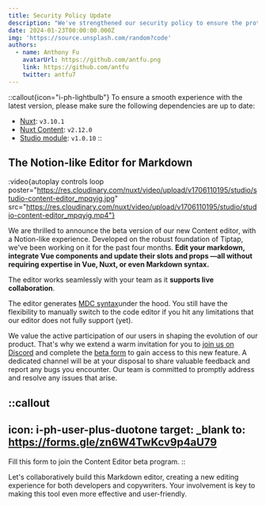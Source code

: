 ```yaml
---
title: Security Policy Update
description: "We've strengthened our security policy to ensure the protection of your data and privacy. Rest assured, we're taking all necessary measures to secure your information."
date: 2024-01-23T00:00:00.000Z
img: 'https://source.unsplash.com/random?code'
authors:
  - name: Anthony Fu
    avatarUrl: https://github.com/antfu.png
    link: https://github.com/antfu
    twitter: antfu7
---
```


::callout{icon="i-ph-lightbulb"}
To ensure a smooth experience with the latest version, please make sure the following dependencies are up to date:

- [Nuxt](https://nuxt.com): `v3.10.1`
- [Nuxt Content](https://content.nuxtjs.org): `v2.12.0`
- [Studio module](https://github.com/nuxtlabs/studio-module): `v1.0.10`
::

## The Notion-like Editor for Markdown

:video{autoplay controls loop poster="https://res.cloudinary.com/nuxt/video/upload/v1706110195/studio/studio-content-editor_mpqyig.jpg" src="https://res.cloudinary.com/nuxt/video/upload/v1706110195/studio/studio-content-editor_mpqyig.mp4"}

We are thrilled to announce the beta version of our new Content editor, with a Notion-like experience. Developed on the robust foundation of Tiptap, we've been working on it for the past four months. **Edit your markdown, integrate Vue components and update their slots and props —all without requiring expertise in Vue, Nuxt, or even Markdown syntax.**

The editor works seamlessly with your team as it **supports live collaboration**.

The editor generates [MDC syntax](https://content.nuxt.com/usage/markdown#introduction)under the hood. You still have the flexibility to manually switch to the code editor if you hit any limitations that our editor does not fully support (yet).

We value the active participation of our users in shaping the evolution of our product. That's why we extend a warm invitation for you to [join us on Discord](https://discord.gg/sBXDm6e8SP) and complete the [beta form](https://forms.gle/zn6W4TwKcv9p4aU79) to gain access to this new feature. A dedicated channel will be at your disposal to share valuable feedback and report any bugs you encounter. Our team is committed to promptly address and resolve any issues that arise.

::callout
---
icon: i-ph-user-plus-duotone
target: _blank
to: https://forms.gle/zn6W4TwKcv9p4aU79
---
Fill this form to join the Content Editor beta program.
::

Let's collaboratively build this Markdown editor, creating a new editing experience for both developers and copywriters. Your involvement is key to making this tool even more effective and user-friendly.
